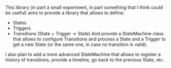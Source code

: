 This library (in part a small experiment, in part something that I think could be useful) aims to provide a library that allows to define:
- States
- Triggers
- Transitions (State + Trigger -> State)
And provide a StateMachine class that allows to configure Transitions and process a State and a Trigger to get a new State (or the same one, in case no transition is valid).

I also plan to add a more advanced StateMachine that allows to register a history of transitions, provide a timeline, go back to the previous State, etc.